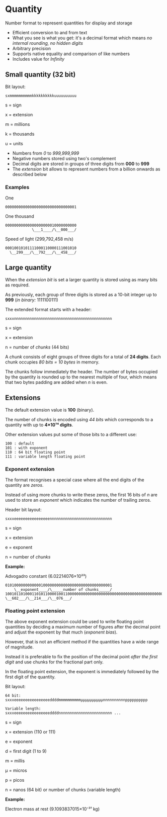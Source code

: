 # Quantity
Number format to represent quantities for display and storage

* Efficient conversion to and from text
* What you see is what you get: it's a decimal format which means _no internal rounding, no hidden digits_
* Arbitrary precision
* Supports native equality and comparison of like numbers
* Includes value for _Infinity_

## Small quantity (32 bit)

Bit layout:

~~~
sxmmmmmmmmmmkkkkkkkkkkuuuuuuuuuu
~~~

s
  = sign

x
  = extension

m
  = millions

k
  = thousands

u
  = units

* Numbers from _0_ to _999,999,999_
* Negative numbers stored using two's complement
* Decimal digits are stored in groups of three digits from **000** to **999**
* The _extension_ bit allows to represent numbers from a billion onwards as described below

### Examples

One
~~~
00000000000000000000000000000001
~~~

One thousand
~~~
00000000000000000000010000000000
            \___1____/\__000___/
~~~

Speed of light (299,792,458 m/s)
~~~
00010010101111000110000111001010
  \__299___/\__792___/\__458___/
~~~


## Large quantity

When the _extension bit_ is set a larger quantity is stored using as many bits as required.

As previously, each group of three digits is stored as a 10-bit integer up to **999** (_in binary:_ 1111100111)

The extended format starts with a header:

~~~
sxxxnnnnnnnnnnnnnnnnnnnnnnnnnnnnnnnnnnnnnnnnnnnn
~~~

s
  = sign

x
  = extension

n
  = number of _chunks_ (44 bits)

A _chunk_ consists of eight groups of three digits for a total of **24 digits**. Each chunk occupies _80 bits = 10 bytes_ in memory.

The chunks follow immediately the header. The number of bytes occupied by the quantity is rounded up to the nearest multiple of four, which means that two bytes padding are added when _n_ is even.

## Extensions

The default extension value is **100** (binary).

The number of chunks is encoded using _44 bits_ which corresponds to a quantity with up to **4×10¹⁴ digits**.

Other extension values put some of those bits to a different use:

~~~
100 : default
101 : with exponent
110 : 64 bit floating point
111 : variable length floating point
~~~

### Exponent extension

The format recognises a special case where all the end digits of the quantity are _zeros_.

Instead of using more chunks to write these zeros, the first 16 bits of _n_ are used to store an _exponent_ which indicates the number of trailing zeros.

Header bit layout:

~~~
sxxxeeeeeeeeeeeeeeeennnnnnnnnnnnnnnnnnnnnnnnnnnn
~~~

s
  = sign

x
  = extension

e
  = exponent

n
  = number of _chunks_

**Example:**

Advogadro constant (6.02214076×10²³)
~~~
010100000000000010000000000000000000000000000001
    \__exponent____/\_____number of chunks_____/
10010110100011010110000100110000000000000000000000000000000000000000000000000000
\__602___/\__214___/\__076___/
~~~

### Floating point extension

The above exponent extension could be used to write floating point quantities by deciding a maximum number of figures after the decimal point and adjust the exponent by that much (_exponent bias_). 

However, that is not an efficient method if the quantities have a wide range of magnitude.

Instead it is preferable to fix the position of the decimal point _after the first digit_ and use chunks for the fractional part only.

In the floating point extension, the exponent is immediately followed by the first digit of the quantity.

Bit layout:

~~~
64 bit:
sxxxeeeeeeeeeeeeeeeeddddmmmmmmmmmmµµµµµµµµµµnnnnnnnnnnpppppppppp

Variable length:
sxxxeeeeeeeeeeeeeeeeddddnnnnnnnnnnnnnnnnnnnnnnnn ...
~~~

s
  = sign

x
  = extension (110 or 111)

e
  = exponent

d
  = first digit (1 to 9)

m
  = millis

µ
  = micros

p
  = picos

n
  = nanos (64 bit) or number of chunks (variable length)

**Example:**

Electron mass at rest (9.1093837015×10⁻³¹ kg)
~~~
~~~
